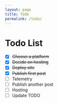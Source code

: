 ```yaml
---
layout: page
title: Todo
permalink: /todo/
---
```


# Todo List

- [x] ~~Choose a platform~~
- [x] ~~Decide on hosting~~
- [x] ~~Deploy site~~
- [x] ~~Publish first post~~
- [ ] Telemetry 
- [ ] Publish another post
- [ ] Hosting
- [ ] Update TODO

